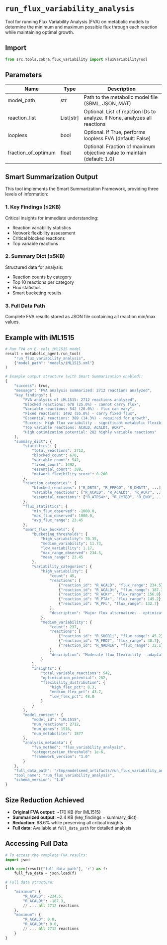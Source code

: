 # `run_flux_variability_analysis`

Tool for running Flux Variability Analysis (FVA) on metabolic models to determine the minimum and maximum possible flux through each reaction while maintaining optimal growth.

## Import

```python
from src.tools.cobra.flux_variability import FluxVariabilityTool
```

## Parameters

| Name | Type | Description |
|-----|------|-------------|
| model_path | str | Path to the metabolic model file (SBML, JSON, MAT) |
| reaction_list | List[str] | Optional. List of reaction IDs to analyze. If None, analyzes all reactions |
| loopless | bool | Optional. If True, performs loopless FVA (default: False) |
| fraction_of_optimum | float | Optional. Fraction of maximum objective value to maintain (default: 1.0) |

## Smart Summarization Output

This tool implements the Smart Summarization Framework, providing three levels of information:

### 1. Key Findings (≤2KB)
Critical insights for immediate understanding:
- Reaction variability statistics
- Network flexibility assessment
- Critical blocked reactions
- Top variable reactions

### 2. Summary Dict (≤5KB)
Structured data for analysis:
- Reaction counts by category
- Top 10 reactions per category
- Flux statistics
- Smart bucketing results

### 3. Full Data Path
Complete FVA results stored as JSON file containing all reaction min/max values.

## Example with iML1515

```python
# Run FVA on E. coli iML1515 model
result = metabolic_agent.run_tool(
    "run_flux_variability_analysis",
    {"model_path": "models/iML1515.xml"}
)

# Example output structure (with Smart Summarization enabled):
{
    "success": true,
    "message": "FVA analysis summarized: 2712 reactions analyzed",
    "key_findings": [
        "FVA analysis of iML1515: 2712 reactions analyzed",
        "Blocked reactions: 678 (25.0%) - cannot carry flux",
        "Variable reactions: 542 (20.0%) - flux can vary",
        "Fixed reactions: 1492 (55.0%) - carry fixed flux",
        "Essential reactions: 389 (14.3%) - required for growth",
        "Success: High flux variability - significant metabolic flexibility",
        "Top variable reactions: ACALD, ACALDt, ACKr",
        "High optimization potential: 282 highly variable reactions"
    ],
    "summary_dict": {
        "statistics": {
            "total_reactions": 2712,
            "blocked_count": 678,
            "variable_count": 542,
            "fixed_count": 1492,
            "essential_count": 389,
            "network_flexibility_score": 0.200
        },
        "reaction_categories": {
            "blocked_reactions": ["R_DBTS", "R_PPPGO", "R_DMATT", ...],  // Top 10
            "variable_reactions": ["R_ACALD", "R_ACALDt", "R_ACKr", ...],  // Top 10
            "essential_reactions": ["R_ATPS4r", "R_CYTBD", "R_ENO", ...]  // Top 10
        },
        "flux_statistics": {
            "min_flux_observed": -1000.0,
            "max_flux_observed": 1000.0,
            "avg_flux_range": 23.45
        },
        "smart_flux_buckets": {
            "bucketing_thresholds": {
                "high_variability": 70.35,
                "medium_variability": 11.73,
                "low_variability": 1.17,
                "max_range_observed": 234.5,
                "mean_range": 23.45
            },
            "variability_categories": {
                "high_variability": {
                    "count": 45,
                    "reactions": [
                        {"reaction_id": "R_ACALD", "flux_range": 234.5},
                        {"reaction_id": "R_ACALDt", "flux_range": 187.3},
                        {"reaction_id": "R_ACKr", "flux_range": 156.8},
                        {"reaction_id": "R_PTAr", "flux_range": 145.2},
                        {"reaction_id": "R_PFL", "flux_range": 132.7}
                    ],
                    "description": "Major flux alternatives - optimization targets"
                },
                "medium_variability": {
                    "count": 237,
                    "reactions": [
                        {"reaction_id": "R_SUCD1i", "flux_range": 45.2},
                        {"reaction_id": "R_FRD7", "flux_range": 38.7},
                        {"reaction_id": "R_NADH16", "flux_range": 32.1}
                    ],
                    "description": "Moderate flux flexibility - adaptation pathways"
                }
            },
            "insights": {
                "total_variable_reactions": 542,
                "optimization_potential": 282,
                "flexibility_distribution": {
                    "high_flex_pct": 8.3,
                    "medium_flex_pct": 43.7,
                    "low_flex_pct": 48.0
                }
            }
        },
        "model_context": {
            "model_id": "iML1515",
            "num_reactions": 2712,
            "num_genes": 1516,
            "num_metabolites": 1877
        },
        "analysis_metadata": {
            "fva_method": "flux_variability_analysis",
            "categorization_threshold": 1e-6,
            "framework_version": "1.0"
        }
    },
    "full_data_path": "/tmp/modelseed_artifacts/run_flux_variability_analysis_iML1515_20250117_143022_a7b3c9d1.json",
    "tool_name": "run_flux_variability_analysis",
    "schema_version": "1.0"
}
```

## Size Reduction Achieved

- **Original FVA output**: ~170 KB (for iML1515)
- **Summarized output**: ~2.4 KB (key_findings + summary_dict)
- **Reduction**: 98.6% while preserving all critical insights
- **Full data**: Available at `full_data_path` for detailed analysis

## Accessing Full Data

```python
# To access the complete FVA results:
import json

with open(result["full_data_path"], 'r') as f:
    full_fva_data = json.load(f)

# Full data structure:
{
    "minimum": {
        "R_ACALD": -234.5,
        "R_ACALDt": -187.3,
        // ... all 2712 reactions
    },
    "maximum": {
        "R_ACALD": 0.0,
        "R_ACALDt": 0.0,
        // ... all 2712 reactions
    }
}
```

